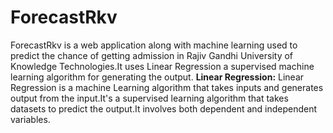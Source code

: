 # ForecastRkv
ForecastRkv is a web application along with machine learning used to predict the chance of getting admission in Rajiv Gandhi University of Knowledge Technologies.It uses Linear Regression a supervised machine learning algorithm for generating the output.
**Linear Regression:**
   Linear Regression is a machine Learning algorithm that takes inputs and generates output from the input.It's a supervised learning algorithm that takes datasets to predict the output.It involves both dependent and independent variables.
